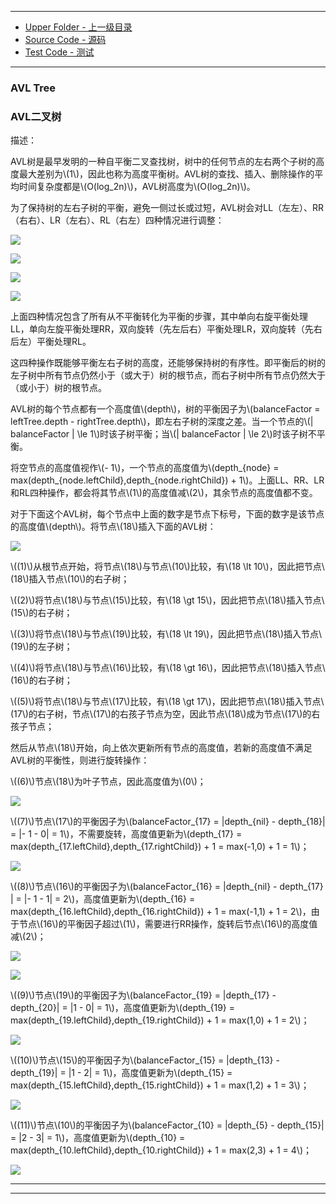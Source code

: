 --------
* [Upper Folder - 上一级目录](../)
* [Source Code - 源码](https://github.com/zhaochenyou/Way-to-Algorithm/blob/master/src/DataStructure/AVLTree.hpp)
* [Test Code - 测试](https://github.com/zhaochenyou/Way-to-Algorithm/blob/master/src/DataStructure/AVLTree.cpp)

--------

### AVL Tree
### AVL二叉树
<div>
描述：
<p id="i">AVL树是最早发明的一种自平衡二叉查找树，树中的任何节点的左右两个子树的高度最大差别为\(1\)，因此也称为高度平衡树。AVL树的查找、插入、删除操作的平均时间复杂度都是\(O(log_2⁡n)\)，AVL树高度为\(O(log_2⁡n)\)。 </p>
<p id="i">为了保持树的左右子树的平衡，避免一侧过长或过短，AVL树会对LL（左左）、RR（右右）、LR（左右）、RL（右左）四种情况进行调整： </p>
<p id="c"><img src="../res/AVLTree1.svg" /></p>
<p id="c"><img src="../res/AVLTree2.svg" /></p>
<p id="c"><img src="../res/AVLTree3.svg" /></p>
<p id="c"><img src="../res/AVLTree4.svg" /></p>
<p id="i">上面四种情况包含了所有从不平衡转化为平衡的步骤，其中单向右旋平衡处理LL，单向左旋平衡处理RR，双向旋转（先左后右）平衡处理LR，双向旋转（先右后左）平衡处理RL。 </p>
<p id="i">这四种操作既能够平衡左右子树的高度，还能够保持树的有序性。即平衡后的树的左子树中所有节点仍然小于（或大于）树的根节点，而右子树中所有节点仍然大于（或小于）树的根节点。 </p>
<p id="i">AVL树的每个节点都有一个高度值\(depth\)，树的平衡因子为\(balanceFactor = leftTree.depth - rightTree.depth\)，即左右子树的深度之差。当一个节点的\(| balanceFactor | \le 1\)时该子树平衡；当\(| balanceFactor | \le 2\)时该子树不平衡。 </p>
<p id="i">将空节点的高度值视作\(- 1\)，一个节点的高度值为\(depth_{node} = max⁡(depth_{node.leftChild},depth_{node.rightChild}) + 1\)。上面LL、RR、LR和RL四种操作，都会将其节点\(1\)的高度值减\(2\)，其余节点的高度值都不变。 </p>
<p id="i">对于下面这个AVL树，每个节点中上面的数字是节点下标号，下面的数字是该节点的高度值\(depth\)。将节点\(18\)插入下面的AVL树： </p>
<p id="c"><img src="../res/AVLTree5.svg" /></p>
<p id="i">\((1)\)从根节点开始，将节点\(18\)与节点\(10\)比较，有\(18 \lt 10\)，因此把节点\(18\)插入节点\(10\)的右子树； </p>
<p id="i">\((2)\)将节点\(18\)与节点\(15\)比较，有\(18 \gt 15\)，因此把节点\(18\)插入节点\(15\)的右子树； </p>
<p id="i">\((3)\)将节点\(18\)与节点\(19\)比较，有\(18 \lt 19\)，因此把节点\(18\)插入节点\(19\)的左子树； </p>
<p id="i">\((4)\)将节点\(18\)与节点\(16\)比较，有\(18 \gt 16\)，因此把节点\(18\)插入节点\(16\)的右子树； </p>
<p id="i">\((5)\)将节点\(18\)与节点\(17\)比较，有\(18 \gt 17\)，因此把节点\(18\)插入节点\(17\)的右子树，节点\(17\)的右孩子节点为空，因此节点\(18\)成为节点\(17\)的右孩子节点； </p>
<p id="i">然后从节点\(18\)开始，向上依次更新所有节点的高度值，若新的高度值不满足AVL树的平衡性，则进行旋转操作： </p>
<p id="i">\((6)\)节点\(18\)为叶子节点，因此高度值为\(0\)； </p>
<p id="c"><img src="../res/AVLTree6.svg" /></p>
<p id="i">\((7)\)节点\(17\)的平衡因子为\(balanceFactor_{17} = |depth_{nil} - depth_{18}| = |- 1 - 0| = 1\)，不需要旋转，高度值更新为\(depth_{17} = max⁡(depth_{17.leftChild},depth_{17.rightChild}) + 1 = max⁡(-1,0) + 1 = 1\)； </p>
<p id="c"><img src="../res/AVLTree7.svg" /></p>
<p id="i">\((8)\)节点\(16\)的平衡因子为\(balanceFactor_{16} = |depth_{nil} - depth_{17} | = |- 1 - 1| = 2\)，高度值更新为\(depth_{16} = max⁡(depth_{16.leftChild},depth_{16.rightChild}) + 1 = max⁡(-1,1) + 1 = 2\)，由于节点\(16\)的平衡因子超过\(1\)，需要进行RR操作，旋转后节点\(16\)的高度值减\(2\)； </p>
<p id="c"><img src="../res/AVLTree8.svg" /></p>
<p id="c"><img src="../res/AVLTree9.svg" /></p>
<p id="i">\((9)\)节点\(19\)的平衡因子为\(balanceFactor_{19} = |depth_{17} - depth_{20}| = |1 - 0| = 1\)，高度值更新为\(depth_{19} = max⁡(depth_{19.leftChild},depth_{19.rightChild}) + 1 = max⁡(1,0) + 1 = 2\)； </p>
<p id="c"><img src="../res/AVLTree10.svg" /></p>
<p id="i">\((10)\)节点\(15\)的平衡因子为\(balanceFactor_{15} = |depth_{13} - depth_{19}| = |1 - 2| = 1\)，高度值更新为\(depth_{15} = max⁡(depth_{15.leftChild},depth_{15.rightChild}) + 1 = max⁡(1,2) + 1 = 3\)； </p>
<p id="c"><img src="../res/AVLTree11.svg" /></p>
<p id="i">\((11)\)节点\(10\)的平衡因子为\(balanceFactor_{10} = |depth_{5} - depth_{15}| = |2 - 3| = 1\)，高度值更新为\(depth_{10} = max⁡(depth_{10.leftChild},depth_{10.rightChild}) + 1 = max⁡(2,3) + 1 = 4\)； </p>
<p id="c"><img src="../res/AVLTree12.svg" /></p>
</div>

--------
--------
